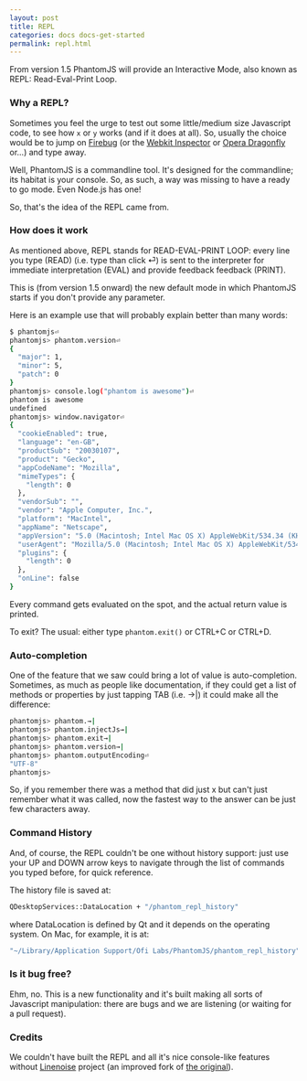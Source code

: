 ```yaml
---
layout: post
title: REPL
categories: docs docs-get-started
permalink: repl.html
---
```


From version 1.5 PhantomJS will provide an Interactive Mode, also known as REPL: Read-Eval-Print Loop.

### Why a REPL?

Sometimes you feel the urge to test out some little/medium size Javascript code, to see how `x` or `y` works (and if it does at all). So, usually the choice would be to jump on [Firebug](http://getfirebug.com/) (or the [Webkit Inspector](http://trac.webkit.org/wiki/Web%20Inspector) or [Opera Dragonfly](http://www.opera.com/dragonfly/) or...) and type away.

Well, PhantomJS is a commandline tool. It's designed for the commandline; its habitat is your console. So, as such, a way was missing to have a ready to go mode. Even Node.js has one!

So, that's the idea of the REPL came from.

### How does it work

As mentioned above, REPL stands for READ-EVAL-PRINT LOOP: every line you type (READ) (i.e. type than click ⏎) is sent to the interpreter for immediate interpretation (EVAL) and provide feedback feedback (PRINT).

This is (from version 1.5 onward) the new default mode in which PhantomJS starts if you don't provide any parameter.

Here is an example use that will probably explain better than many words:

```bash
$ phantomjs⏎
phantomjs> phantom.version⏎
{
  "major": 1,
  "minor": 5,
  "patch": 0
}
phantomjs> console.log("phantom is awesome")⏎
phantom is awesome
undefined
phantomjs> window.navigator⏎
{
  "cookieEnabled": true,
  "language": "en-GB",
  "productSub": "20030107",
  "product": "Gecko",
  "appCodeName": "Mozilla",
  "mimeTypes": {
    "length": 0
  },
  "vendorSub": "",
  "vendor": "Apple Computer, Inc.",
  "platform": "MacIntel",
  "appName": "Netscape",
  "appVersion": "5.0 (Macintosh; Intel Mac OS X) AppleWebKit/534.34 (KHTML, like Gecko) PhantomJS/1.6.0 (development) Safari/534.34",
  "userAgent": "Mozilla/5.0 (Macintosh; Intel Mac OS X) AppleWebKit/534.34 (KHTML, like Gecko) PhantomJS/1.6.0 (development) Safari/534.34",
  "plugins": {
    "length": 0
  },
  "onLine": false
}
```

Every command gets evaluated on the spot, and the actual return value is printed.

To exit? The usual: either type `phantom.exit()` or CTRL+C or CTRL+D.

### Auto-completion

One of the feature that we saw could bring a lot of value is auto-completion. Sometimes, as much as people like documentation, if they could get a list of methods or properties by just tapping TAB (i.e. →|) it could make all the difference:

```bash
phantomjs> phantom.→|
phantomjs> phantom.injectJs→|
phantomjs> phantom.exit→|
phantomjs> phantom.version→|
phantomjs> phantom.outputEncoding⏎
"UTF-8"
phantomjs>
```

So, if you remember there was a method that did just x but can't just remember what it was called, now the fastest way to the answer can be just few characters away.

### Command History

And, of course, the REPL couldn't be one without history support: just use your UP and DOWN arrow keys to navigate through the list of commands you typed before, for quick reference.

The history file is saved at:

```bash
QDesktopServices::DataLocation + "/phantom_repl_history"
```

where DataLocation is defined by Qt and it depends on the operating system. On Mac, for example, it is at:

```bash
"~/Library/Application Support/Ofi Labs/PhantomJS/phantom_repl_history"
```

### Is it bug free?

Ehm, no. This is a new functionality and it's built making all sorts of Javascript manipulation: there are bugs and we are listening (or waiting for a pull request).

### Credits

We couldn't have built the REPL and all it's nice console-like features without [Linenoise](https://github.com/tadmarshall/linenoise) project (an improved fork of [the original](https://github.com/antirez/linenoise)).
